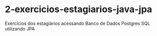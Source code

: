 2-exercicios-estagiarios-java-jpa
=================================

Exercícios dos estagiários acessando Banco de Dados Postgres SQL utilizando JPA
